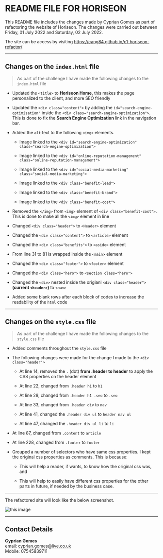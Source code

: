 # README FILE FOR HORISEON

This README file includes the changes made by Cyprian Gomes as part of refactoring the website of Horiseon. The changes were carried out between Friday, 01 July 2022 and Saturday, 02 July 2022.

The site can be access by visiting https://capg84.github.io/c1-horiseon-refactor/

---

## Changes on the `index.html` file
> As part of the challenge I have made the following changes to the `index.html` file

* Updated the `<title>` to **Horiseon Home**, this makes the page personalized to the client, and more SEO friendly

* Updated the `<div class="content">` by adding the `id="search-engine-optimization"` inside the `<div class="search-engine-optimization">`. This is done to fix the **Search Engine Optimization** link in the navigation bar.

* Added the `alt` text to the following `<img>` elements.
    * Image linked to the `<div id="search-engine-optimization" class="search-engine-optimization">`

    * Image linked to the `<div id="online-reputation-management" class="online-reputation-management">`

    * Image linked to the `<div id="social-media-marketing" class="social-media-marketing">`

    * Image linked to the `<div class="benefit-lead">`

    * Image linked to the `<div class="benefit-brand">`

    * Image linked to the `<div class="benefit-cost">`

* Removed the `</img>` from `<img>` element of `<div class="benefit-cost">`. This is done to make all the `<img>` element in line

* Changed `<div class="header">` to `<Header>` element

* Changed the `<div class="content">` to `<article>` element

* Changed the `<div class="benefits">` to `<aside>` element

* From line 31 to 81 is wrapped inside the `<main>` element

* Changed the `<div class="footer">` to `<footer>` element

* Changed the `<div class="hero">` to `<section class="hero">`

* Changed the `<div>` nested inside the origianl `<div class="header">` **(current `<header>`)** to `<nav>`

* Added some blank rows after each block of codes to increase the readability of the `html` code

----------------------------

## Changes on the `style.css` file
> As part of the challenge I have made the following changes to the `style.css` file

* Added comments throughout the `style.css` file

* The following changes were made for the change I made to the `<div class="header">`

    * At line 14, removed the `.` (dot) **from .header to header** to apply the CSS properties on the header element

    * At line 22, changed from `.header h1` to `h1`

    * At line 28, changed from `.header h1 .seo` to `.seo`

    * At line 33, changed from `.header div` to `nav`

    * At line 41, changed the `.header div ul` to `header nav ul`

    * At line 47, changed the `.header div ul li` to `li`

* At line 87, changed from `.content` to `article`

* At line 228, changed from `.footer` to `footer`

* Grouped a number of selectors who have same css properties. I kept the original css properties as comments. This is because:
    
    * This will help a reader, if wants, to know how the original css was, and

    * This will help to easily have different css properties for the other parts in future, if needed by the business case.

---------
The refactored site will look like the below screenshot.

![this image](/assets/images/horiseon-refactored-screenshot.png)

--------

## Contact Details
**Cyprian Gomes**
<br>email: cyprian.gomes@live.co.uk
<br>Mobile: 07545839711




